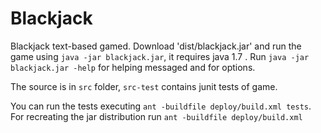 Blackjack
=========

Blackjack text-based gamed. Download 'dist/blackjack.jar' and run the game using `java -jar blackjack.jar`, it requires java 1.7 . Run `java -jar blackjack.jar -help` for helping messaged and for options.

The source is in `src` folder, `src-test` contains junit tests of game.

You can run the tests executing `ant -buildfile deploy/build.xml tests`. 
For recreating the jar distribution run `ant -buildfile deploy/build.xml`
